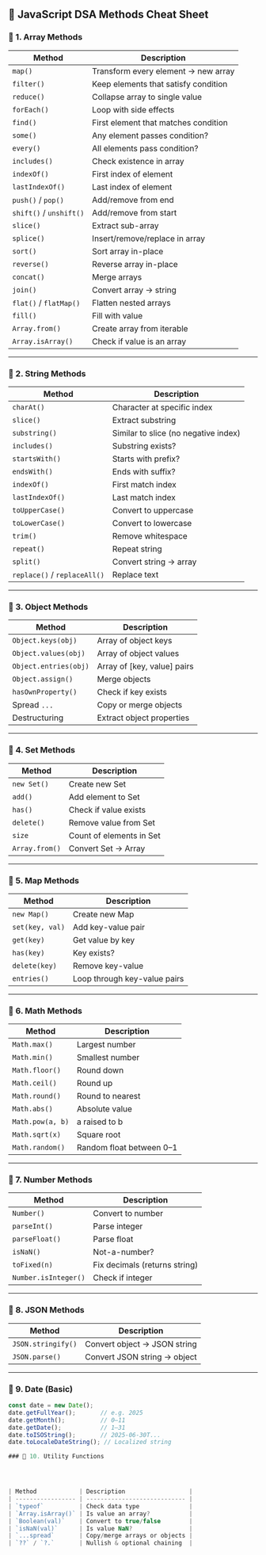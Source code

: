 ## 📘 JavaScript DSA Methods Cheat Sheet

### 🔷 1. Array Methods

| Method               | Description                                  |
|----------------------|----------------------------------------------|
| `map()`              | Transform every element → new array          |
| `filter()`           | Keep elements that satisfy condition         |
| `reduce()`           | Collapse array to single value               |
| `forEach()`          | Loop with side effects                       |
| `find()`             | First element that matches condition         |
| `some()`             | Any element passes condition?                |
| `every()`            | All elements pass condition?                 |
| `includes()`         | Check existence in array                     |
| `indexOf()`          | First index of element                       |
| `lastIndexOf()`      | Last index of element                        |
| `push()` / `pop()`   | Add/remove from end                          |
| `shift()` / `unshift()` | Add/remove from start                    |
| `slice()`            | Extract sub-array                            |
| `splice()`           | Insert/remove/replace in array               |
| `sort()`             | Sort array in-place                          |
| `reverse()`          | Reverse array in-place                       |
| `concat()`           | Merge arrays                                 |
| `join()`             | Convert array → string                       |
| `flat()` / `flatMap()`| Flatten nested arrays                      |
| `fill()`             | Fill with value                              |
| `Array.from()`       | Create array from iterable                   |
| `Array.isArray()`    | Check if value is an array                   |

---

### 🔷 2. String Methods

| Method               | Description                                  |
|----------------------|----------------------------------------------|
| `charAt()`           | Character at specific index                  |
| `slice()`            | Extract substring                            |
| `substring()`        | Similar to slice (no negative index)         |
| `includes()`         | Substring exists?                            |
| `startsWith()`       | Starts with prefix?                          |
| `endsWith()`         | Ends with suffix?                            |
| `indexOf()`          | First match index                            |
| `lastIndexOf()`      | Last match index                             |
| `toUpperCase()`      | Convert to uppercase                         |
| `toLowerCase()`      | Convert to lowercase                         |
| `trim()`             | Remove whitespace                            |
| `repeat()`           | Repeat string                                |
| `split()`            | Convert string → array                       |
| `replace()` / `replaceAll()` | Replace text                        |

---

### 🔷 3. Object Methods

| Method               | Description                                  |
|----------------------|----------------------------------------------|
| `Object.keys(obj)`   | Array of object keys                         |
| `Object.values(obj)` | Array of object values                       |
| `Object.entries(obj)`| Array of [key, value] pairs                  |
| `Object.assign()`    | Merge objects                                |
| `hasOwnProperty()`   | Check if key exists                          |
| Spread `...`         | Copy or merge objects                        |
| Destructuring        | Extract object properties                    |

---

### 🔷 4. Set Methods

| Method         | Description                                       |
|----------------|---------------------------------------------------|
| `new Set()`    | Create new Set                                    |
| `add()`        | Add element to Set                                |
| `has()`        | Check if value exists                             |
| `delete()`     | Remove value from Set                             |
| `size`         | Count of elements in Set                          |
| `Array.from()` | Convert Set → Array                               |

---

### 🔷 5. Map Methods

| Method           | Description                                     |
|------------------|-------------------------------------------------|
| `new Map()`      | Create new Map                                  |
| `set(key, val)`  | Add key-value pair                              |
| `get(key)`       | Get value by key                                |
| `has(key)`       | Key exists?                                     |
| `delete(key)`    | Remove key-value                                |
| `entries()`      | Loop through key-value pairs                    |

---

### 🔷 6. Math Methods

| Method             | Description                                    |
|--------------------|------------------------------------------------|
| `Math.max()`       | Largest number                                 |
| `Math.min()`       | Smallest number                                |
| `Math.floor()`     | Round down                                     |
| `Math.ceil()`      | Round up                                       |
| `Math.round()`     | Round to nearest                               |
| `Math.abs()`       | Absolute value                                 |
| `Math.pow(a, b)`   | a raised to b                                  |
| `Math.sqrt(x)`     | Square root                                    |
| `Math.random()`    | Random float between 0–1                       |

---

### 🔷 7. Number Methods

| Method               | Description                                  |
|----------------------|----------------------------------------------|
| `Number()`           | Convert to number                            |
| `parseInt()`         | Parse integer                                |
| `parseFloat()`       | Parse float                                  |
| `isNaN()`            | Not-a-number?                                |
| `toFixed(n)`         | Fix decimals (returns string)                |
| `Number.isInteger()` | Check if integer                             |

---

### 🔷 8. JSON Methods

| Method              | Description                                  |
|---------------------|----------------------------------------------|
| `JSON.stringify()`  | Convert object → JSON string                 |
| `JSON.parse()`      | Convert JSON string → object                 |

---

### 🔷 9. Date (Basic)

```js
const date = new Date();
date.getFullYear();       // e.g. 2025
date.getMonth();          // 0–11
date.getDate();           // 1–31
date.toISOString();       // 2025-06-30T...
date.toLocaleDateString(); // Localized string

### 🔷 10. Utility Functions




| Method            | Description                  |
| ----------------- | ---------------------------- |
| `typeof`          | Check data type              |
| `Array.isArray()` | Is value an array?           |
| `Boolean(val)`    | Convert to true/false        |
| `isNaN(val)`      | Is value NaN?                |
| `...spread`       | Copy/merge arrays or objects |
| `??` / `?.`       | Nullish & optional chaining  |

